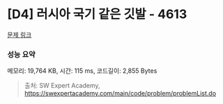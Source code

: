 # [D4] 러시아 국기 같은 깃발 - 4613 

[문제 링크](https://swexpertacademy.com/main/code/problem/problemDetail.do?contestProbId=AWQl9TIK8qoDFAXj) 

### 성능 요약

메모리: 19,764 KB, 시간: 115 ms, 코드길이: 2,855 Bytes



> 출처: SW Expert Academy, https://swexpertacademy.com/main/code/problem/problemList.do